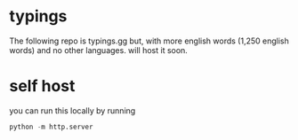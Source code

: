 # typings
The following repo is typings.gg but, with more english words (1,250 english words)
and no other languages.
will host it soon.
# self host
you can run this locally by running

```python
python -m http.server
```
